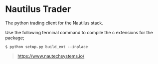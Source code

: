 # Nautilus Trader
The python trading client for the Nautilus stack.

Use the following terminal command to compile the c extensions for the package;
```console
$ python setup.py build_ext --inplace
```

> https://www.nautechsystems.io/
